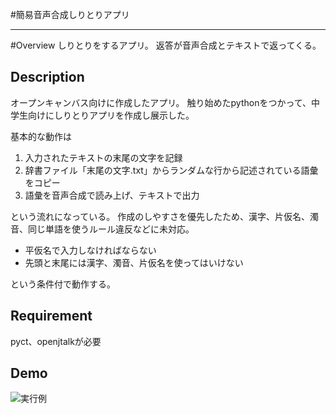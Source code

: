 #簡易音声合成しりとりアプリ

---

#Overview
しりとりをするアプリ。
返答が音声合成とテキストで返ってくる。

## Description
オープンキャンバス向けに作成したアプリ。
触り始めたpythonをつかって、中学生向けにしりとりアプリを作成し展示した。

基本的な動作は

1. 入力されたテキストの末尾の文字を記録
1. 辞書ファイル「末尾の文字.txt」からランダムな行から記述されている語彙をコピー
1. 語彙を音声合成で読み上げ、テキストで出力

という流れになっている。
作成のしやすさを優先したため、漢字、片仮名、濁音、同じ単語を使うルール違反などに未対応。

* 平仮名で入力しなければならない
* 先頭と末尾には漢字、濁音、片仮名を使ってはいけない

という条件付で動作する。

## Requirement

pyct、openjtalkが必要
 
## Demo

![実行例](https://dl.dropboxusercontent.com/u/33568010/github/%E7%AF%84%E5%9B%B2%E3%82%92%E9%81%B8%E6%8A%9E_024.png)
